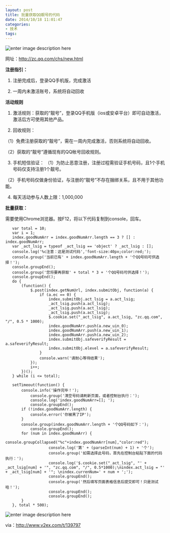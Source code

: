 ```yaml
---
layout: post
title: 批量获取QQ靓号的代码
date: 2014/10/18 11:01:47
categories: 
- 技术
tags: 
---
```


![enter image description here][1]  

网址：<http://zc.qq.com/chs/new.html>

**注册指引：**  

1. 注册完成后，登录QQ手机版，完成激活  

2. 一周内未激活账号，系统将自动回收

**活动规则**  

1. 激活规则：获取的“靓号”，登录QQ手机版（ios或安卓平台）即可自动激活，激活后方可使用其他产品。  

2. 回收规则：  

（1）免费注册获取的“靓号”，需在一周内完成激活，否则系统将自动回收。  

（2）获取的“靓号”遵循现有的QQ帐号回收规则。  

3. 手机短信验证： （1）为防止恶意注册，注册过程需验证手机号码，且1个手机号码仅支持注册1个靓号。  

（2）手机号码仅做身份验证，与注册的“靓号”不存在捆绑关系，且不用于其他功能。  

4. 每天活动参与人数上限：1,000,000

**批量获取：**  

需要使用Chrome浏览器。按F12，将以下代码复制到console，回车。
```
   var total = 10;
   var i = 1;
   index.goodNumArr = index.goodNumArr.length == 3 ? [] : index.goodNumArr;
   var _act_lsig = typeof _act_lsig == 'object' ? _act_lsig : [];
   console.log('%c注意：这是测试代码','font-size:40px;color:red;');
   console.group('当前已有' + index.goodNumArr.length + '个QQ号码可供选择！');
   console.groupEnd();
   console.group('您将要再获取' + total * 3 + '个QQ号码可供选择！');
   console.groupEnd();
   do {
       (function() {
           $.post(index.getNumUrl, index.submitObj, function(a) {
               if (a.ec == 0) {
                   index.submitObj.act_lsig = a.act_lsig;
                   _act_lsig.push(a.act_lsig);
                   _act_lsig.push(a.act_lsig);
                   _act_lsig.push(a.act_lsig);
                   $.cookie.set("_act_lsig", a.act_lsig, "zc.qq.com", "/", 0.5 * 1000);
                   index.goodNumArr.push(a.new_uin_0);
                   index.goodNumArr.push(a.new_uin_1);
                   index.goodNumArr.push(a.new_uin_2);
                   index.submitObj.safeverifyResult = a.safeverifyResult;
                   index.submitObj.elevel = a.safeverifyResult;
               }
               console.warn('请耐心等待结果');
           });
           i++;
       })();
   } while (i <= total);
   
   setTimeout(function() {
       console.info('操作完毕！');
           console.group('清空号码请刷新页面，或者控制台执行：');
           console.log('index.goodNumArr=[]; ');
           console.groupEnd();
       if (!index.goodNumArr.length) {
           console.error('你被黑了IP');
       }
       console.group(index.goodNumArr.length + '个QQ号码如下：');
           console.groupEnd();
       for (num in index.goodNumArr) {
                   console.groupCollapsed("%c"+index.goodNumArr[num],"color:red");
                   console.log('第' + (parseInt(num) + 1) + '个');
                   console.group('如需选择此号码，首先在控制台粘贴下面的代码执行：');
                   console.log('$.cookie.set("_act_lsig", "' + _act_lsig[num] + '", "zc.qq.com", "/", 0.5*1000);\nindex.act_lsig = "' + _act_lsig[num] + '"; \nindex.currenNum=' + num + ';');
                   console.groupEnd();
                   console.group('然后填写页面表格信息后提交即可！只是测试哈！');
                   console.groupEnd();
                   console.groupEnd();
       }
   }, total * 500);
```

![enter image description here][2]

via：<http://www.v2ex.com/t/139797>

[1]: http://3gimg.qq.com/qq_product_operations/temp/banner.png

[2]: https://ww3.sinaimg.cn/mw690/61b22b7fgw1elfafeg56tj213u0qm0xo.jpg
